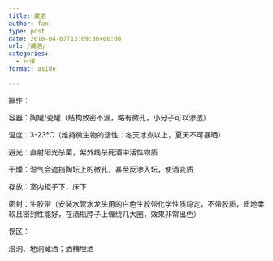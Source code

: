 ```yaml
---
title: 藏酒
author: fan
type: post
date: 2018-04-07T13:09:36+00:00
url: /藏酒/
categories:
  - 日课
format: aside

---
```

操作：
  
容器：陶罐/瓷罐（结构致密不漏，略有微孔，小分子可以渗透）
  
温度：3-23°C（维持微生物的活性：冬天冰点以上，夏天不可暴晒）
  
避光：直射阳光杀菌，紫外线杀死酒中活性物质
  
干燥：湿气会遮挡陶坛上的微孔，甚至反渗入坛，使酒变质
  
存放：室内柜子下，床下
  
密封：生胶带（安装水管水龙头用的白色生胶带化学性质稳定，不带胶质，质地柔软且密封性能好，在酒瓶脖子上缠绕几大圈，效果非常出色）
  
误区：
  
溶洞、地洞藏酒；酒糟埋酒